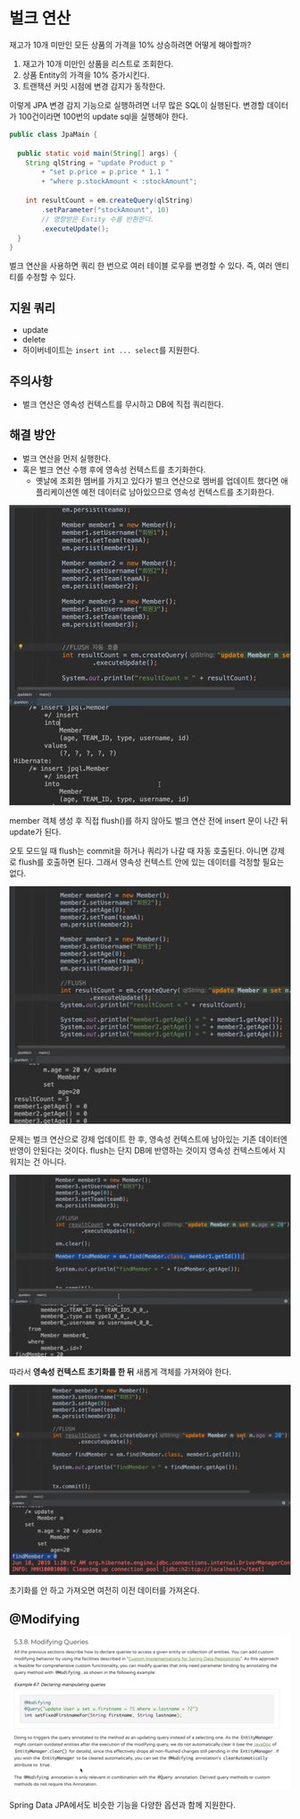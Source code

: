 # 벌크 연산

재고가 10개 미만인 모든 상품의 가격을 10% 상승하려면 어떻게 해야할까? 

1. 재고가 10개 미만인 상품을 리스트로 조회한다.
2. 상품 Entity의 가격을 10% 증가시킨다.
3. 트랜잭션 커밋 시점에 변경 감지가 동작한다.

이렇게 JPA 변경 감지 기능으로 실행하려면 너무 많은 SQL이 실행된다. 변경할 데이터가 100건이라면 100번의 update sql을 실행해야 한다.

```java
public class JpaMain {

  public static void main(String[] args) {
    String qlString = "update Product p " 
        + "set p.price = p.price * 1.1 " 
        + "where p.stockAmount < :stockAmount";
    
    int resultCount = em.createQuery(qlString)
        .setParameter("stockAmount", 10)
        // 영향받은 Entity 수를 반환한다.
        .executeUpdate();
  }
}
```

벌크 연산을 사용하면 쿼리 한 번으로 여러 테이블 로우를 변경할 수 있다. 즉, 여러 앤티티를 수정할 수 있다.

## 지원 쿼리

- update
- delete
- 하이버네이트는 `insert int ... select`를 지원한다.

## 주의사항

- 벌크 연산은 영속성 컨텍스트를 무시하고 DB에 직접 쿼리한다.
  
## 해결 방안

- 벌크 연산을 먼저 실행한다.
- 혹은 벌크 연산 수행 후에 영속성 컨텍스트를 초기화한다.
    - 옛날에 조회한 멤버를 가지고 있다가 벌크 연산으로 멤버를 업데이트 했다면 애플리케이션엔 예전 데이터로 남아있으므로 영속성 컨텍스트를 초기화한다.
  
![](../../.gitbook/assets/kimyounghan-orm-jpa/11/screenshot%202021-05-23%20오후%205.01.52.png)

member 객체 생성 후 직접 flush()를 하지 않아도 벌크 연산 전에 insert 문이 나간 뒤 update가 된다.

오토 모드일 때 flush는 commit을 하거나 쿼리가 나갈 때 자동 호출된다. 아니면 강제로 flush를 호출하면 된다. 그래서 영속성 컨텍스트 안에 있는 데이터를 걱정할 필요는 없다.

![](../../.gitbook/assets/kimyounghan-orm-jpa/11/screenshot%202021-05-23%20오후%205.06.22.png)

문제는 벌크 연산으로 강제 업데이트 한 후, 영속성 컨텍스트에 남아있는 기존 데이터엔 반영이 안된다는 것이다. flush는 단지 DB에 반영하는 것이지 영속성 컨텍스트에서 지워지는 건 아니다. 

![](../../.gitbook/assets/kimyounghan-orm-jpa/11/screenshot%202021-05-23%20오후%205.08.55.png)

따라서 **영속성 컨텍스트 초기화를 한 뒤** 새롭게 객체를 가져와야 한다. 

![](../../.gitbook/assets/kimyounghan-orm-jpa/11/screenshot%202021-05-23%20오후%205.09.30.png)

초기화를 안 하고 가져오면 여전히 이전 데이터를 가져온다.

## @Modifying

![](../../.gitbook/assets/kimyounghan-orm-jpa/11/screenshot%202021-05-23%20오후%205.11.30.png)

Spring Data JPA에서도 비슷한 기능을 다양한 옵션과 함께 지원한다.